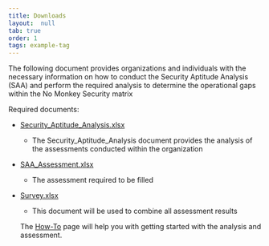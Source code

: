 ```yaml
---
title: Downloads
layout:  null
tab: true
order: 1
tags: example-tag
---
```


The following document provides organizations and individuals with the necessary information on how to conduct the Security Aptitude Analysis (SAA) and perform the required analysis to determine the operational gaps within the No Monkey Security matrix

Required documents:
- [Security_Aptitude_Analysis.xlsx](https://github.com/NO-MONKEY/CBAS/blob/master/Analysis/Security_Aptitude_Analysis.xlsx)
  - The Security_Aptitude_Analysis document provides the analysis of the assessments conducted within the organization

- [SAA_Assessment.xlsx](https://github.com/NO-MONKEY/CBAS/blob/master/Analysis/SAA_Assessment.xlsx)
  - The assessment required to be filled

- [Survey.xlsx](https://github.com/NO-MONKEY/CBAS/blob/master/Analysis/Survey.xlsx)
  - This document will be used to combine all assessment results
  
  The [How-To](https://github.com/NO-MONKEY/CBAS/blob/master/HOW_TO.md) page will help you with getting started with the analysis and assessment.
